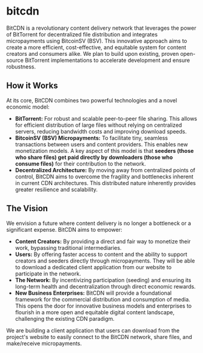 # bitcdn

BitCDN is a revolutionary content delivery network that leverages the power of BitTorrent for decentralized file distribution and integrates micropayments using BitcoinSV (BSV). This innovative approach aims to create a more efficient, cost-effective, and equitable system for content creators and consumers alike. We plan to build upon existing, proven open-source BitTorrent implementations to accelerate development and ensure robustness.

## How it Works

At its core, BitCDN combines two powerful technologies and a novel economic model:

*   **BitTorrent:** For robust and scalable peer-to-peer file sharing. This allows for efficient distribution of large files without relying on centralized servers, reducing bandwidth costs and improving download speeds.
*   **BitcoinSV (BSV) Micropayments:** To facilitate tiny, seamless transactions between users and content providers. This enables new monetization models. A key aspect of this model is that **seeders (those who share files) get paid directly by downloaders (those who consume files)** for their contribution to the network.
*   **Decentralized Architecture:** By moving away from centralized points of control, BitCDN aims to overcome the fragility and bottlenecks inherent in current CDN architectures. This distributed nature inherently provides greater resilience and scalability.

## The Vision

We envision a future where content delivery is no longer a bottleneck or a significant expense. BitCDN aims to empower:

*   **Content Creators:** By providing a direct and fair way to monetize their work, bypassing traditional intermediaries.
*   **Users:** By offering faster access to content and the ability to support creators and seeders directly through micropayments. They will be able to download a dedicated client application from our website to participate in the network.
*   **The Network:** By incentivizing participation (seeding) and ensuring its long-term health and decentralization through direct economic rewards.
*   **New Business Enterprises:** BitCDN will provide a foundational framework for the commercial distribution and consumption of media. This opens the door for innovative business models and enterprises to flourish in a more open and equitable digital content landscape, challenging the existing CDN paradigm.

We are building a client application that users can download from the project's website to easily connect to the BitCDN network, share files, and make/receive micropayments. 